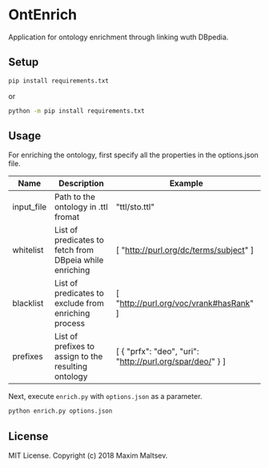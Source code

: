 # OntEnrich
Application for ontology enrichment through linking wuth DBpedia.

## Setup
```bash
pip install requirements.txt
```
or
```cmd
python -m pip install requirements.txt
```

## Usage
For enriching the ontology, first specify all the properties in the options.json file.

| Name | Description | Example |
| ---- | ----------- | ------- |
| input_file | Path to the ontology in .ttl fromat | "ttl/sto.ttl" |
| whitelist | List of predicates to fetch from DBpeia while enriching | [ "<http://purl.org/dc/terms/subject>" ] |
| blacklist | List of predicates to exclude from enriching process | [ "http://purl.org/voc/vrank#hasRank" ] |
| prefixes | List of prefixes to assign to the resulting ontology | [ { "prfx": "deo", "uri": "http://purl.org/spar/deo/" } ] |

Next, execute `enrich.py` with `options.json` as a parameter.
```bash
python enrich.py options.json
```

## License
MIT License. Copyright (c) 2018 Maxim Maltsev.